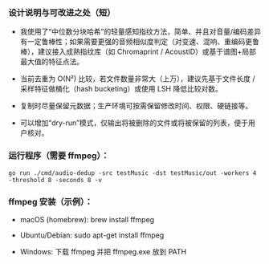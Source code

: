 ### 设计说明与可改进之处（短）

- 我使用了“中位数分块哈希”的轻量感知指纹方法，简单、并且对音量/编码差异有一定鲁棒性；如果需要更强的音频相似度判定（对变速、混响、重编码更鲁棒），建议接入成熟指纹库（如 Chromaprint / AcoustID）或基于谱图+局部最大值的特征点法。

- 当前去重为 O(N²) 比较，若文件数量非常大（上万），建议先基于文件长度 / 采样特征做桶化（hash bucketing）或使用 LSH 降低比较对数。

- 复制时尽量保留元数据；生产环境可按需保留修改时间、权限、硬链接等。

- 可以增加“dry-run”模式，仅输出将被删除的文件或将被保留的列表，便于用户核对。 

### 运行程序（需要 ffmpeg）：
``` go run ./cmd/audio-dedup -src testMusic -dst testMusic/out -workers 4 -threshold 8 -seconds 8 -v ```

### ffmpeg 安装（示例）：

- macOS (homebrew): brew install ffmpeg

- Ubuntu/Debian: sudo apt-get install ffmpeg

- Windows: 下载 ffmpeg 并把 ffmpeg.exe 放到 PATH